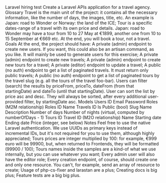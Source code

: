 Laravel hiring test
Create a Laravel APIs application for a travel agency.
Glossary
Travel is the main unit of the project: it contains all the necessary information, like the number of days, the images, title, etc. An example is Japan: road to Wonder or Norway: the land of the ICE;
Tour is a specific dates-range of a travel with its own price and details. Japan: road to Wonder may have a tour from 10 to 27 May at €1899, another one from 10 to 15 September at €669 etc. At the end, you will book a tour, not a travel.
Goals
At the end, the project should have:
A private (admin) endpoint to create new users. If you want, this could also be an artisan command, as you like. It will mainly be used to generate users for this exercise;
A private (admin) endpoint to create new travels;
A private (admin) endpoint to create new tours for a travel;
A private (editor) endpoint to update a travel;
A public (no auth) endpoint to get a list of paginated travels. It must return only public travels;
A public (no auth) endpoint to get a list of paginated tours by the travel slug (e.g. all the tours of the travel foo-bar). Users can filter (search) the results by priceFrom, priceTo, dateFrom (from that startingDate) and dateTo (until that startingDate). User can sort the list by price asc and desc. They will always be sorted, after every additional user-provided filter, by startingDate asc.
Models
Users
ID
Email
Password
Roles (M2M relationship)
Roles
ID
Name
Travels
ID
Is Public (bool)
Slug
Name
Description
Number of days
Number of nights (virtual, computed by numberOfDays - 1)
Tours
ID
Travel ID (M2O relationship)
Name
Starting date
Ending date
Price (integer, see below)
Notes
Feel free to use the native Laravel authentication.
We use UUIDs as primary keys instead of incremental IDs, but it's not required for you to use them, although highly appreciated;
Tours prices are integer multiplied by 100: for example, €999 euro will be 99900, but, when returned to Frontends, they will be formatted (99900 / 100);
Tours names inside the samples are a kind-of what we use internally, but you can use whatever you want;
Every admin user will also have the editor role;
Every creation endpoint, of course, should create one and only one resource. You can't, for example, send an array of resource to create;
Usage of php-cs-fixer and larastan are a plus;
Creating docs is big plus;
Feature tests are a big big plus.
